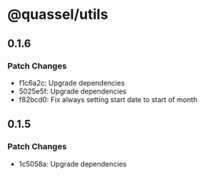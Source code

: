 # @quassel/utils

## 0.1.6

### Patch Changes

- f1c6a2c: Upgrade dependencies
- 5025e5f: Upgrade dependencies
- f82bcd0: Fix always setting start date to start of month

## 0.1.5

### Patch Changes

- 1c5058a: Upgrade dependencies
